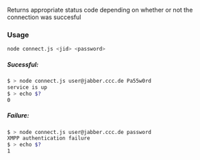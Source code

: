 Returns appropriate status code depending on whether or not the connection was succesful

### Usage

```sh
node connect.js <jid> <password>
```

##### Sucessful: 

```bash
$ > node connect.js user@jabber.ccc.de Pa55w0rd
service is up
$ > echo $?
0
```

##### Failure:

```bash
$ > node connect.js user@jabber.ccc.de password
XMPP authentication failure
$ > echo $?
1
```
